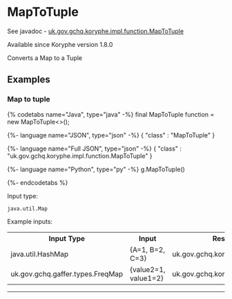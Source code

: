 # MapToTuple
See javadoc - [uk.gov.gchq.koryphe.impl.function.MapToTuple](ref://../../javadoc/koryphe/uk/gov/gchq/koryphe/impl/function/MapToTuple.html)

Available since Koryphe version 1.8.0

Converts a Map to a Tuple

## Examples

### Map to tuple


{% codetabs name="Java", type="java" -%}
final MapToTuple<String> function = new MapToTuple<>();

{%- language name="JSON", type="json" -%}
{
  "class" : "MapToTuple"
}

{%- language name="Full JSON", type="json" -%}
{
  "class" : "uk.gov.gchq.koryphe.impl.function.MapToTuple"
}

{%- language name="Python", type="py" -%}
g.MapToTuple()

{%- endcodetabs %}

Input type:

```
java.util.Map
```

Example inputs:
<table style="display: block;">
<tr><th>Input Type</th><th>Input</th><th>Result Type</th><th>Result</th></tr>
<tr><td>java.util.HashMap</td><td>{A=1, B=2, C=3}</td><td>uk.gov.gchq.koryphe.tuple.MapTuple</td><td>[1, 2, 3]</td></tr>
<tr><td>uk.gov.gchq.gaffer.types.FreqMap</td><td>{value2=1, value1=2}</td><td>uk.gov.gchq.koryphe.tuple.MapTuple</td><td>[1, 2]</td></tr>
</table>

-----------------------------------------------

